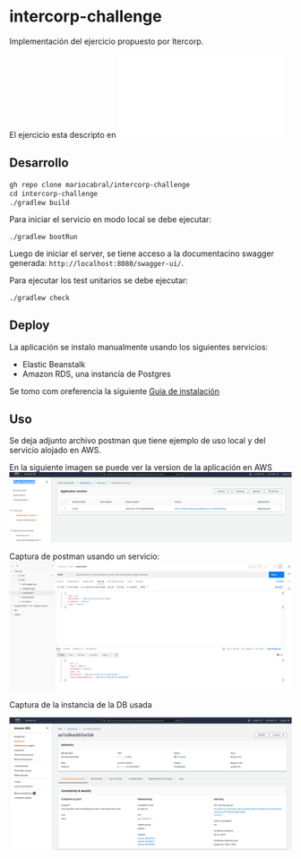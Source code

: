 # intercorp-challenge

Implementación del ejercicio propuesto por Itercorp. 

El ejercicio esta descripto en ![pdf](Reto_Backend.pdf)

## Desarrollo 

```shell
gh repo clone mariocabral/intercorp-challenge
cd intercorp-challenge
./gradlew build
```

Para iniciar el servicio en modo local se debe ejecutar:

```shell
./gradlew bootRun
```

Luego de iniciar el server, se tiene acceso a la documentacino swagger generada: `http://localhost:8080/swagger-ui/`. 

Para ejecutar los test unitarios se debe ejecutar:
```shell
./gradlew check
```


## Deploy  

La aplicación se instalo manualmente usando los siguientes servicios: 

- Elastic Beanstalk
- Amazon RDS, una instancía de Postgres

Se tomo com oreferencia la siguiente [Guia de instalación](https://aws.amazon.com/blogs/devops/deploying-a-spring-boot-application-on-aws-using-aws-elastic-beanstalk/)


## Uso

Se deja adjunto archivo postman que tiene ejemplo de uso local y del servicio alojado en AWS.

En la siguiente imagen se puede ver la version de la aplicación en AWS
![](doc/Screenshot_20210517_134018.png)

Captura de postman usando un servicio:
![](doc/Screenshot_20210517_133306.png)

Captura de la instancia de la DB usada

![](doc/Screenshot_20210517_133228.png)
